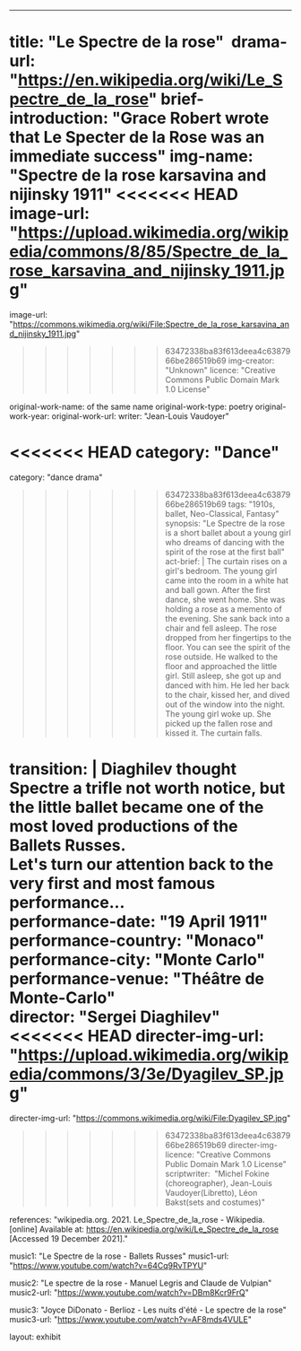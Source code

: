 ---
title: "Le Spectre de la rose" 
drama-url: "https://en.wikipedia.org/wiki/Le_Spectre_de_la_rose"
brief-introduction: "Grace Robert wrote that Le Specter de la Rose was an immediate success"
img-name: "Spectre de la rose karsavina and nijinsky 1911"
<<<<<<< HEAD
image-url: "https://upload.wikimedia.org/wikipedia/commons/8/85/Spectre_de_la_rose_karsavina_and_nijinsky_1911.jpg"
=======
image-url: "https://commons.wikimedia.org/wiki/File:Spectre_de_la_rose_karsavina_and_nijinsky_1911.jpg"
>>>>>>> 63472338ba83f613deea4c6387966be286519b69
img-creator: "Unknown"
licence: "Creative Commons Public Domain Mark 1.0 License"

original-work-name: of the same name 
original-work-type: poetry
original-work-year: 
original-work-url: 
writer: "Jean-Louis Vaudoyer"

<<<<<<< HEAD
category: "Dance"   
=======
category: "dance drama"   
>>>>>>> 63472338ba83f613deea4c6387966be286519b69
tags: "1910s, ballet, Neo-Classical, Fantasy"  
synopsis: "Le Spectre de la rose is a short ballet about a young girl who dreams of dancing with the spirit of the rose at the first ball"   
act-brief: |
  The curtain rises on a girl's bedroom. The young girl came into the room in a white hat and ball gown. After the first dance, she went home. She was holding a rose as a memento of the evening. She sank back into a chair and fell asleep. The rose dropped from her fingertips to the floor. You can see the spirit of the rose outside. He walked to the floor and approached the little girl. Still asleep, she got up and danced with him. He led her back to the chair, kissed her, and dived out of the window into the night. The young girl woke up. She picked up the fallen rose and kissed it. The curtain falls.    

transition: |
  Diaghilev thought Spectre a trifle not worth notice, but the little ballet became one of the most loved productions of the Ballets Russes.     
  Let's turn our attention back to the very first and most famous performance...    
performance-date: "19 April 1911"   
performance-country: "Monaco"  
performance-city: "Monte Carlo"  
performance-venue: "Théâtre de Monte-Carlo"  
director: "Sergei Diaghilev"
<<<<<<< HEAD
directer-img-url: "https://upload.wikimedia.org/wikipedia/commons/3/3e/Dyagilev_SP.jpg"
=======
directer-img-url: "https://commons.wikimedia.org/wiki/File:Dyagilev_SP.jpg"
>>>>>>> 63472338ba83f613deea4c6387966be286519b69
directer-img-licence: "Creative Commons Public Domain Mark 1.0 License"
scriptwriter:  "Michel Fokine (choreographer), Jean-Louis Vaudoyer(Libretto), Léon Bakst(sets and costumes)"

references: "wikipedia.org. 2021. Le_Spectre_de_la_rose - Wikipedia. [online] Available at: <https://en.wikipedia.org/wiki/Le_Spectre_de_la_rose> [Accessed 19 December 2021]."

music1: "Le Spectre de la rose - Ballets Russes"
music1-url: "https://www.youtube.com/watch?v=64Cq9RvTPYU"

music2: "Le spectre de la rose - Manuel Legris and Claude de Vulpian"
music2-url: "https://www.youtube.com/watch?v=DBm8Kcr9FrQ"

music3: "Joyce DiDonato - Berlioz - Les nuits d'été - Le spectre de la rose"
music3-url: "https://www.youtube.com/watch?v=AF8mds4VULE"

layout: exhibit